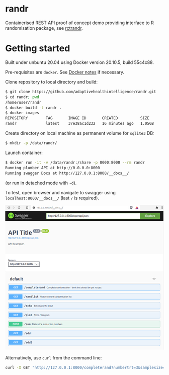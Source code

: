 # randr

Containerised REST API proof of concept demo providing interface to R randomisation package, see [rctrandr](https://github.com/jatotterdell/rctrandr).

# Getting started

Built under unbuntu 20.04 using Docker version 20.10.5, build 55c4c88.
 
Pre-requisites are `docker`. 
See [Docker notes](https://github.com/maj-biostat/misc-notes/blob/master/docker.md) if necessary.

Clone repository to local directory and build:

```sh
$ git clone https://github.com/adaptivehealthintelligence/randr.git
$ cd randr; pwd
/home/user/randr
$ docker build -t randr .
$ docker images
REPOSITORY        TAG       IMAGE ID       CREATED          SIZE
randr             latest    37e38ac1d232   16 minutes ago   1.05GB
```

Create directory on local machine as permanent volume for `sqlite3` DB:

```sh
$ mkdir -p /data/randr/
```

Launch container:

```sh
$ docker run -it -v /data/randr:/share -p 8000:8000 --rm randr
Running plumber API at http://0.0.0.0:8000
Running swagger Docs at http://127.0.0.1:8000/__docs__/
```

(or run in detached mode with `-d`).

To test, open browser and navigate to swagger using `localhost:8000/__docs__/` (last `/` is required).

![Swagger](swagger.png?raw=true "Swagger UI")

Alternatively, use `curl` from the command line:

```sh
curl -X GET "http://127.0.0.1:8000/completerand?numbertrt=3&samplesize=6" -H "accept: application/json"
```


